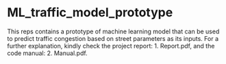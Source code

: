 # ML_traffic_model_prototype
This reps contains a prototype of machine learning model that can be used to predict traffic congestion based on street parameters as its inputs.
For a further explanation, kindly check the project report: 1. Report.pdf, and the code manual: 2. Manual.pdf.
